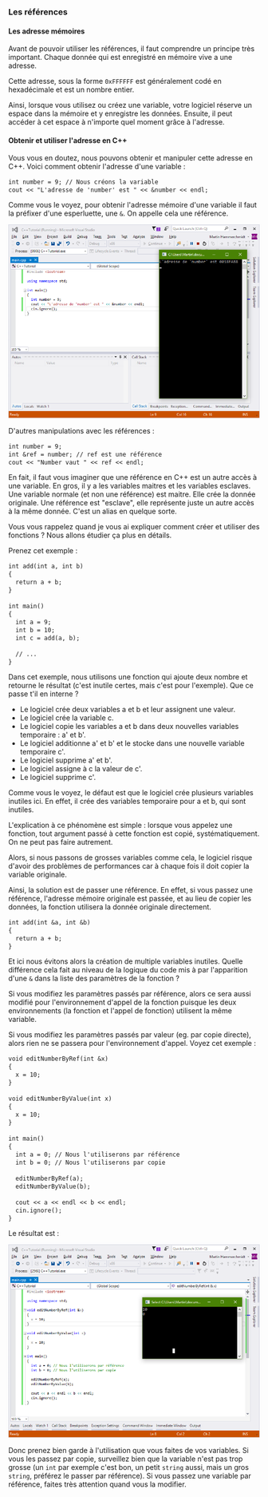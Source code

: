 ### Les références

#### Les adresse mémoires

Avant de pouvoir utiliser les références, il faut comprendre un principe très important. Chaque donnée qui est enregistré en mémoire vive a une adresse.

Cette adresse, sous la forme ```0xFFFFFF``` est généralement codé en hexadécimale et est un nombre entier.

Ainsi, lorsque vous utilisez ou créez une variable, votre logiciel réserve un espace dans la mémoire et y enregistre les données. Ensuite, il peut accéder à cet espace à n'importe quel moment grâce à l'adresse.

#### Obtenir et utiliser l'adresse en C++

Vous vous en doutez, nous pouvons obtenir et manipuler cette adresse en C++. Voici comment obtenir l'adresse d'une variable :

    int number = 9; // Nous créons la variable
    cout << "L'adresse de 'number' est " << &number << endl;
    
Comme vous le voyez, pour obtenir l'adresse mémoire d'une variable il faut la préfixer d'une esperluette, une ```&```. On appelle cela une référence.

![](2_12_2_basique.png)

D'autres manipulations avec les références :

    int number = 9;
    int &ref = number; // ref est une référence
    cout << "Number vaut " << ref << endl;
    
En fait, il faut vous imaginer que une référence en C++ est un autre accès à une variable. En gros, il y a les variables maitres et les variables esclaves. Une variable normale (et non une référence) est maitre. Elle crée la donnée originale. Une référence est "esclave", elle représente juste un autre accès à la même donnée. C'est un alias en quelque sorte.

Vous vous rappelez quand je vous ai expliquer comment créer et utiliser des fonctions ? Nous allons étudier ça plus en détails.

Prenez cet exemple :

    int add(int a, int b)
    {
      return a + b;
    }

    int main()
    {
      int a = 9;
      int b = 10;
      int c = add(a, b);
      
      // ...
    }
    
Dans cet exemple, nous utilisons une fonction qui ajoute deux nombre et retourne le résultat (c'est inutile certes, mais c'est pour l'exemple). Que ce passe t'il en interne ?

* Le logiciel crée deux variables a et b et leur assignent une valeur.
* Le logiciel crée la variable c.
* Le logiciel copie les variables a et b dans deux nouvelles variables temporaire : a' et b'.
* Le logiciel additionne a' et b' et le stocke dans une nouvelle variable temporaire c'.
* Le logiciel supprime a' et b'.
* Le logiciel assigne à c la valeur de c'.
* Le logiciel supprime c'.

Comme vous le voyez, le défaut est que le logiciel crée plusieurs variables inutiles ici. En effet, il crée des variables temporaire pour a et b, qui sont inutiles.

L'explication à ce phénomène est simple : lorsque vous appelez une fonction, tout argument passé à cette fonction est copié, systématiquement. On ne peut pas faire autrement.

Alors, si nous passons de grosses variables comme cela, le logiciel risque d'avoir des problèmes de performances car à chaque fois il doit copier la variable originale.

Ainsi, la solution est de passer une référence. En effet, si vous passez une référence, l'adresse mémoire originale est passée, et au lieu de copier les données, la fonction utilisera la donnée originale directement.

    int add(int &a, int &b)
    {
      return a + b;
    }
    
Et ici nous évitons alors la création de multiple variables inutiles. Quelle différence cela fait au niveau de la logique du code mis à par l'apparition d'une ```&``` dans la liste des paramètres de la fonction ?

Si vous modifiez les paramètres passés par référence, alors ce sera aussi modifié pour l'environnement d'appel de la fonction puisque les deux environnements (la fonction et l'appel de fonction) utilisent la même variable.

Si vous modifiez les paramètres passés par valeur (eg. par copie directe), alors rien ne se passera pour l'environnement d'appel. Voyez cet exemple :

    void editNumberByRef(int &x)
    {
      x = 10;
    }
    
    void editNumberByValue(int x)
    {
      x = 10;
    }
    
    int main()
    {
      int a = 0; // Nous l'utiliserons par référence
      int b = 0; // Nous l'utiliserons par copie
    
      editNumberByRef(a);
      editNumberByValue(b);
    
      cout << a << endl << b << endl;
      cin.ignore();
    }
    
Le résultat est :

![](2_12_2_fonction_ref.png)

Donc prenez bien garde à l'utilisation que vous faites de vos variables. Si vous les passez par copie, surveillez bien que la variable n'est pas trop grosse (un ```int``` par exemple c'est bon, un petit ```string``` aussi, mais un gros ```string```, préférez le passer par référence). Si vous passez une variable par référence, faites très attention quand vous la modifier.